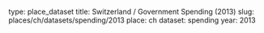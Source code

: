 type: place_dataset
title: Switzerland / Government Spending (2013)
slug: places/ch/datasets/spending/2013
place: ch
dataset: spending
year: 2013
